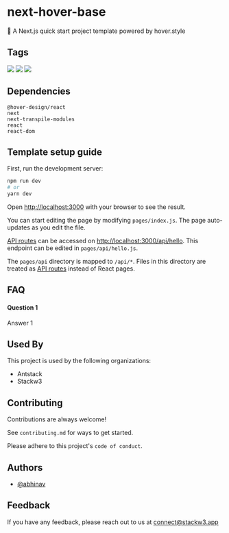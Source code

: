 # next-hover-base

🚀 A Next.js quick start project template powered by hover.style

## Tags

![](https://img.shields.io/badge/-react-informational)
![](https://img.shields.io/badge/-hover-informational)
![](https://img.shields.io/badge/-next.js-informational)

## Dependencies

`@hover-design/react`<br/>
`next`<br/>
`next-transpile-modules`<br/>
`react`<br/>
`react-dom`<br/>

## Template setup guide

First, run the development server:

```bash
npm run dev
# or
yarn dev
```

Open [http://localhost:3000](http://localhost:3000) with your browser to see the result.

You can start editing the page by modifying `pages/index.js`. The page auto-updates as you edit the file.

[API routes](https://nextjs.org/docs/api-routes/introduction) can be accessed on [http://localhost:3000/api/hello](http://localhost:3000/api/hello). This endpoint can be edited in `pages/api/hello.js`.

The `pages/api` directory is mapped to `/api/*`. Files in this directory are treated as [API routes](https://nextjs.org/docs/api-routes/introduction) instead of React pages.


## FAQ

#### Question 1

Answer 1


## Used By

This project is used by the following organizations:

- Antstack
- Stackw3


## Contributing

Contributions are always welcome!

See `contributing.md` for ways to get started.

Please adhere to this project's `code of conduct`.


## Authors

- [@abhinav](https://www.github.com/abhin1509)

## Feedback

If you have any feedback, please reach out to us at connect@stackw3.app
